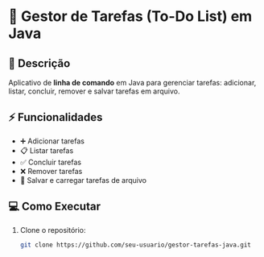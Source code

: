 # 📝 Gestor de Tarefas (To-Do List) em Java

## 📌 Descrição
Aplicativo de **linha de comando** em Java para gerenciar tarefas: adicionar, listar, concluir, remover e salvar tarefas em arquivo.  

## ⚡ Funcionalidades
- ➕ Adicionar tarefas  
- 📋 Listar tarefas  
- ✅ Concluir tarefas  
- ❌ Remover tarefas  
- 💾 Salvar e carregar tarefas de arquivo  

## 💻 Como Executar
1. Clone o repositório:
   ```bash
   git clone https://github.com/seu-usuario/gestor-tarefas-java.git
